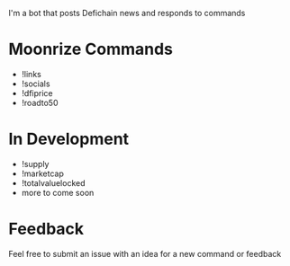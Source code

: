 I'm a bot that posts Defichain news and responds to commands

# Moonrize Commands
- !links
- !socials
- !dfiprice
- !roadto50
# In Development
- !supply
- !marketcap
- !totalvaluelocked
- more to come soon

# Feedback
Feel free to submit an issue with an idea for a new command or feedback
